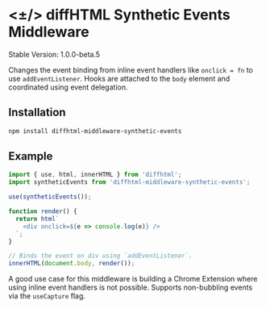 # <±/> diffHTML Synthetic Events Middleware

Stable Version: 1.0.0-beta.5

Changes the event binding from inline event handlers like `onclick = fn` to use
`addEventListener`. Hooks are attached to the `body` element and coordinated
using event delegation.

## Installation

``` sh
npm install diffhtml-middleware-synthetic-events
```

## Example

``` js
import { use, html, innerHTML } from 'diffhtml';
import syntheticEvents from 'diffhtml-middleware-synthetic-events';

use(syntheticEvents());

function render() {
  return html`
    <div onclick=${e => console.log(e)} />
  `;
}

// Binds the event on div using `addEventListener`.
innerHTML(document.body, render());
```

A good use case for this middleware is building a Chrome Extension where using
inline event handlers is not possible. Supports non-bubbling events via the
`useCapture` flag.
